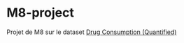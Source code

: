 # M8-project

Projet de M8 sur le dataset [Drug Consumption (Quantified)](https://archive.ics.uci.edu/dataset/373/drug+consumption+quantified)